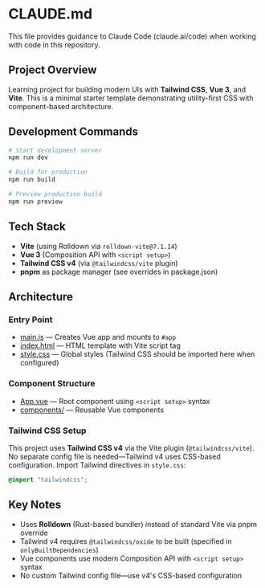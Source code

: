 # CLAUDE.md

This file provides guidance to Claude Code (claude.ai/code) when working with code in this repository.

## Project Overview

Learning project for building modern UIs with **Tailwind CSS**, **Vue 3**, and **Vite**. This is a minimal starter template demonstrating utility-first CSS with component-based architecture.

## Development Commands

```bash
# Start development server
npm run dev

# Build for production
npm run build

# Preview production build
npm run preview
```

## Tech Stack

- **Vite** (using Rolldown via `rolldown-vite@7.1.14`)
- **Vue 3** (Composition API with `<script setup>`)
- **Tailwind CSS v4** (via `@tailwindcss/vite` plugin)
- **pnpm** as package manager (see overrides in package.json)

## Architecture

### Entry Point
- [main.js](src/main.js) — Creates Vue app and mounts to `#app`
- [index.html](index.html) — HTML template with Vite script tag
- [style.css](src/style.css) — Global styles (Tailwind CSS should be imported here when configured)

### Component Structure
- [App.vue](src/App.vue) — Root component using `<script setup>` syntax
- [components/](src/components/) — Reusable Vue components

### Tailwind CSS Setup
This project uses **Tailwind CSS v4** via the Vite plugin (`@tailwindcss/vite`). No separate config file is needed—Tailwind v4 uses CSS-based configuration. Import Tailwind directives in `style.css`:

```css
@import "tailwindcss";
```

## Key Notes

- Uses **Rolldown** (Rust-based bundler) instead of standard Vite via pnpm override
- Tailwind v4 requires `@tailwindcss/oxide` to be built (specified in `onlyBuiltDependencies`)
- Vue components use modern Composition API with `<script setup>` syntax
- No custom Tailwind config file—use v4's CSS-based configuration

